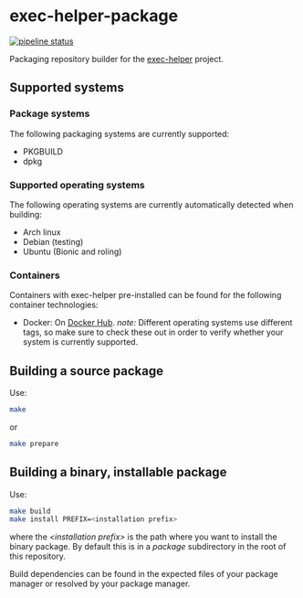 # exec-helper-package
[![pipeline status](https://gitlab.com/bverhagen/exec-helper-package/badges/master/pipeline.svg)](https://gitlab.com/bverhagen/exec-helper-package/commits/master)

Packaging repository builder for the [exec-helper](https://github.com/bverhagen/exec-helper) project.

## Supported systems
### Package systems
The following packaging systems are currently supported:
- PKGBUILD
- dpkg

### Supported operating systems
The following operating systems are currently automatically detected when building:
- Arch linux
- Debian (testing)
- Ubuntu (Bionic and roling)

### Containers
Containers with exec-helper pre-installed can be found for the following container technologies:
- Docker: On [Docker Hub](https://hub.docker.com/r/bverhagen/exec-helper-package/). _note:_ Different operating systems use different tags, so make sure to check these out in order to verify whether your system is currently supported.

## Building a source package
Use:
```bash
make
```
or
```bash
make prepare
```

## Building a binary, installable package
Use:
```bash
make build
make install PREFIX=<installation prefix>
```

where the _\<installation prefix\>_ is the path where you want to install the binary package. By default this is in a _package_ subdirectory in the root of this repository.

Build dependencies can be found in the expected files of your package manager or resolved by your package manager.
